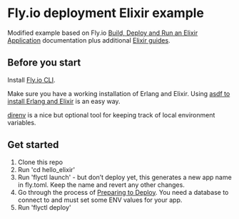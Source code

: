 # Fly.io deployment Elixir example

Modified example based on Fly.io [Build, Deploy and Run an Elixir Application](https://fly.io/docs/getting-started/elixir/) documentation plus additional [Elixir guides](https://fly.io/docs/guides/#elixir). 

## Before you start

Install [Fly.io CLI](https://fly.io/docs/getting-started/installing-flyctl/). 

Make sure you have a working installation of Erlang and Elixir. 
Using [asdf to install Erlang and Elixir](https://thinkingelixir.com/install-elixir-using-asdf/) is an easy way.  

[direnv](https://direnv.net/) is a nice but optional tool for keeping track of local environment variables. 


## Get started 

1. Clone this repo
2. Run 'cd hello_elixir'
4. Run 'flyctl launch' - but don’t deploy yet, this generates a new app name in fly.toml. Keep the name and revert any other changes.
4. Go through the process of [Preparing to Deploy](https://fly.io/docs/getting-started/elixir/#preparing-to-deploy). You need a database to connect to and must set some ENV values for your app. 
6. Run 'flyctl deploy'
